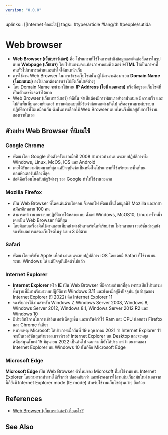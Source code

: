 ```yaml
---
version: "0.0.0"
---
```

uplinks:: [[Internet คืออะไร]]
tags:: #type/article #lang/th #people/sutida
# Web browser
- **Web Browser (เว็บเบราว์เซอร์)** คือ โปรแกรมที่ใช้ในการเข้าถึงข้อมูลและติดต่อสื่อสารในรูปแบบ **Webpage (เว็บเพจ)** โดยโปรแกรมจะแปลงภาษาคอมพิวเตอร์ **HTML** ให้เป็นภาษาที่คนทั่วไปสามารถอ่านและเข้าใจได้บนหน้าเว็บ
- การใช้งาน Web Browser ในการเข้าชมเว็บไซต์นั้น ผู้ใช้งานจะต้องกรอก **Domain Name (โดเมนเนม)** ลงไปเวลาต้องการเข้าไปยังเว็บไซต์ต่างๆ 
- โดย Domain Name จะนำมาใช้แทน **IP Address (ไอพี แอดเดรส)** หรือที่อยู่ของเว็บไซต์ที่เป็นตัวเลขซึ่งจดจำได้ยาก
- Web Browser (เว็บเบราว์เซอร์) ที่ดีนั้น จำเป็นต้องมีการพัฒนาอย่างสม่ำเสมอ มีความเร็ว และไม่กินพื้นที่บนคอมพิวเตอร์ ทว่าแต่ละแบบก็มีข้อจำกัดแตกต่างกันไป หรืออาจเหมาะกับระบบปฏิบัติการที่ไม่เหมือนกัน ดังนั้นการเลือกใช้ Web Browser แบบไหนจึงขึ้นอยู่กับการใช้งานของเรานั่นเอง

## ตัวอย่าง Web Browser ที่นิยมใช้
### Google Chrome
- พัฒนาโดย Google เปิดตัวครั้งแรกเมื่อปี 2008 สามารถทำงานบนระบบปฏิบัติการทั้ง Windows, Linux, McOS, iOS และ Android 
- เคยได้รับความนิยมมากที่สุด แต่ปัจจุบันจัดเป็นหนึ่งในโปรแกรมที่ใช้ทรัพยากรพื้นที่บนคอมพิวเตอร์เปลืองที่สุด 
- ข้อดีคือเชื่อมโยงกับบัญชีต่างๆ ของ Google ทำให้ใช้งานสะดวก

### Mozilla Firefox
- เป็น Web Browser ที่โดดเด่นด้วยไอคอน จิ้งจอกไฟ พัฒนาขึ้นโดยมูลนิธิ Mozilla และอาสาสมัครอีกหลาย 100 คน 
- สามารถทำงานบนระบบปฏิบัติการได้หลายแบบ ตั้งแต่ Windows, McOS10, Linux ครั้งหนึ่งเคยเป็น Web Browser ที่ดีที่สุด
- โดยมีแถบเครื่องมือใช้งานและแท็บหน้าต่างอินเทอร์เน็ตที่เรียบง่าย ไม่รกสายตา เวอร์ชั่นล่าสุดยังรองรับผลการแสดงเว็บไซต์ในรูปแบบ 3 มิติด้วย

### Safari 
- พัฒนาโดยบริษัท Apple เพื่อทำงานบนระบบปฏิบัติการ iOS โดยเคยมี Safari ที่ใช้งานบนระบบ Windows ได้ แต่ปัจจุบันปิดตัวไปแล้ว

### Internet Explorer
- **Internet Explorer** หรือ **IE** เป็น Web Browser ที่มีความเก่าแก่ที่สุด เพราะเป็นโปรแกรมพื้นฐานที่มีมาพร้อมระบบปฏิบัติการ Windows 3.11 และยังคงมีอยู่ถึงปัจจุบัน รุ่นล่าสุดของ Internet Explorer (ปี 2022) คือ Internet Explorer 11 
- รองรับการใช้งานสำหรับ Windows 7, Windows Server 2008, Windows 8, Windows Server 2012, Windows 8.1, Windows Server 2012 R2 และ Windows 10 
- มีประสิทธิภาพในการเข้าอินเทอร์เน็ตสูงขึ้น และการันตีว่าใช้ Ram และ CPU น้อยกว่า Firefox และ Chrome ทีเดียว
- หมายเหตุ: Microsoft ได้ประกาศเมื่อวันที่ 19 พฤษภาคม 2021 ว่า Internet Explorer 11 จะเป็นเวอร์ชันสุดท้ายของเบราว์เซอร์ Internet Explorer บน Desktop และจะหยุดสนับสนุนตั้งแต่ 15 มิถุนายน 2022 เป็นต้นไป นอกจากนี้ยังได้ประกาศว่า อนาคตของ Internet Explorer บน Windows 10 นั้นก็คือ Microsoft Edge

### Microsoft Edge
**Microsoft Edge** เป็น Web Browser ตัวใหม่ของ Microsoft ที่มาใช้งานแทน Internet Explorer โดยสามารถทำงานได้เร็วกว่า ปลอดภัยกว่า และยังรองการใช้งานกับเว็บสมัยใหม่ นอกจากนี้ก็ยังมี Internet Explorer mode (IE mode) สำหรับใช้งานเว็บไซต์รุ่นเก่าๆ อีกด้วย

## References
- [Web Browser (เว็บเบราว์เซอร์) คืออะไร?](https://www.thaibusinesssearch.com/marketing/web-browser/)

## See Also
